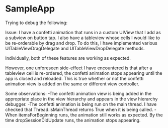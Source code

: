 # SampleApp

Trying to debug the following:

Issue: I have a confetti animation that runs in a custom UIView that I add as a subview on button tap. I also have a tableview whose cells I would like to be re-orderable by drag and drop. To do this, I have implemented various UITableViewDragDelegate and UITableViewDropDelegate methods.

Individually, both of these features are working as expected.

However, one unforeseen side-effect I have encountered is that after a tableview cell is re-ordered, the confetti animation stops appearing until the app is closed and reloaded. This is true whether or not the confetti animation view is added on the same or different view controller.

Some observations:
-The confetti animation view is being added in the appropriate place in the view hierarchy and appears in the view hierarchy debugger.
-The confetti animation is being run on the main thread. I have checked that Thread.isMainThread returns True when it is being called.
-When itemsForBeginning runs, the animation still works as expected. By the time dropSessionDidUpdate runs, the animation stops appearing.
